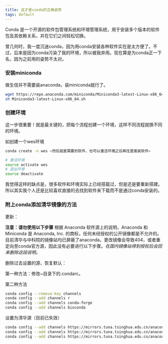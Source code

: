 ```yaml
---
title: 这才是conda的正确姿势
tags: default
---
```



Conda 是一个开源的软件包管理系统和环境管理系统，用于安装多个版本的软件包及其依赖关系，并在它们之间轻松切换。


曾几何时，我一度沉迷conda，因为用conda安装各种软件实在是太方便了。不过，后来是因为conda污染了我的环境，所以被我弃用。现在算是为conda正一下名，因为之前用的姿势不太对。

### 安装miniconda
做生信并不需要装anaconda，装miniconda就行了。

```bash
wget https://repo.anaconda.com/miniconda/Miniconda3-latest-Linux-x86_64.sh
sh Miniconda3-latest-Linux-x86_64.sh
```

### 创建环境
这一步很重要！就是最关键的，把每个流程创建一个环境，这样不同流程就换不同的环境。

如创建一个wes环境
```bash
conda create -n wes <然后就是需要的软件，也可以激活环境之后再往里面装软件>

# 激活环境
source activate wes
# 退出环境
source deactivate
```

我觉得这样的缺点是，很多软件和环境实际上已经搭载过，但是还是要重新搭建。
所以其实我个人还是比较喜欢直接的去找到软件来下载而不是通过conda安装的。

### 附上conda添加清华镜像的方法

更新：

**注意：请勿使用以下步骤**
根据 Anaconda 软件源上的说明，Anaconda 和 Miniconda 是 Anaconda, Inc. 的商标，任何未经授权的公开镜像都是不允许的。目前清华与中科院的镜像站均已屏蔽了anaconda，更改镜像会导致404，或者重定向至conda官方源，因此没有必要进行以下步骤。*在国内镜像站得到授权后会回来删除这段说明。*

删除过去设置的源，恢复默认：

第一种方法：修改~目录下的.condarc。

第二种方法
```bash
conda config --remove-key channels
conda config --add channels r
conda config --add channels conda-forge
conda config --add channels bioconda
```

设置为清华源（目前已失效）
```bash
conda config --add channels https://mirrors.tuna.tsinghua.edu.cn/anaconda/cloud/bioconda/
conda config --add channels https://mirrors.tuna.tsinghua.edu.cn/anaconda/cloud/conda-forge/
conda config --add channels https://mirrors.tuna.tsinghua.edu.cn/anaconda/pkgs/r/
```


[-_-]:继续努力